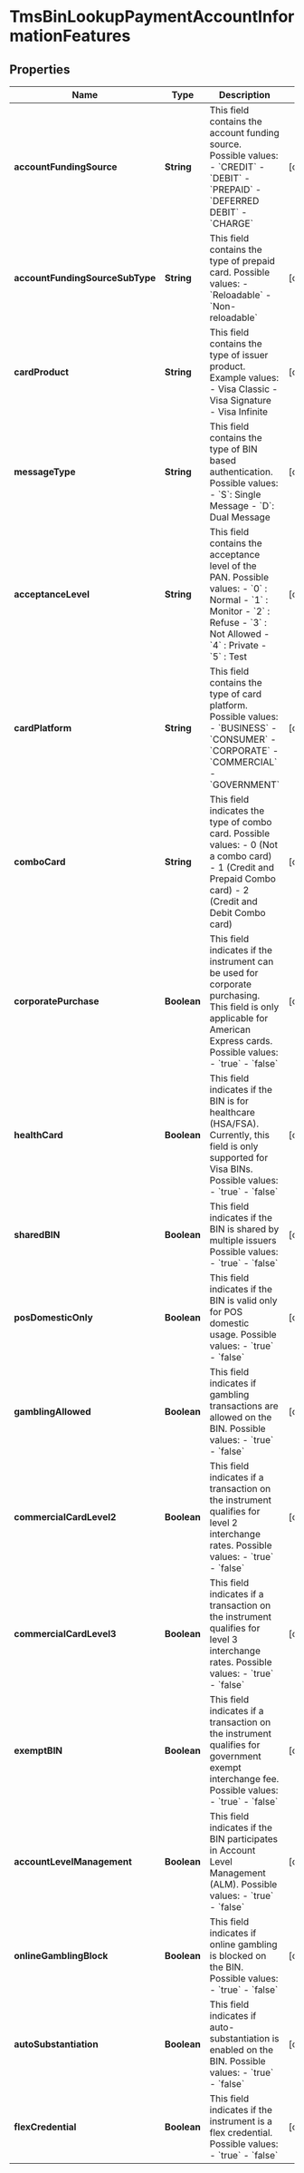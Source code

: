 
# TmsBinLookupPaymentAccountInformationFeatures

## Properties
Name | Type | Description | Notes
------------ | ------------- | ------------- | -------------
**accountFundingSource** | **String** | This field contains the account funding source. Possible values:   - &#x60;CREDIT&#x60;   - &#x60;DEBIT&#x60;   - &#x60;PREPAID&#x60;   - &#x60;DEFERRED DEBIT&#x60;   - &#x60;CHARGE&#x60;  |  [optional]
**accountFundingSourceSubType** | **String** | This field contains the type of prepaid card. Possible values:   - &#x60;Reloadable&#x60;   - &#x60;Non-reloadable&#x60;  |  [optional]
**cardProduct** | **String** | This field contains the type of issuer product. Example values:   - Visa Classic   - Visa Signature   - Visa Infinite  |  [optional]
**messageType** | **String** | This field contains the type of BIN based authentication. Possible values:   - &#x60;S&#x60;: Single Message   - &#x60;D&#x60;: Dual Message  |  [optional]
**acceptanceLevel** | **String** | This field contains the acceptance level of the PAN. Possible values:   - &#x60;0&#x60; : Normal   - &#x60;1&#x60; : Monitor   - &#x60;2&#x60; : Refuse   - &#x60;3&#x60; : Not Allowed   - &#x60;4&#x60; : Private   - &#x60;5&#x60; : Test  |  [optional]
**cardPlatform** | **String** | This field contains the type of card platform. Possible values:   - &#x60;BUSINESS&#x60;   - &#x60;CONSUMER&#x60;   - &#x60;CORPORATE&#x60;   - &#x60;COMMERCIAL&#x60;   - &#x60;GOVERNMENT&#x60;  |  [optional]
**comboCard** | **String** | This field indicates the type of combo card. Possible values:   - 0 (Not a combo card)   - 1 (Credit and Prepaid Combo card)   - 2 (Credit and Debit Combo card)  |  [optional]
**corporatePurchase** | **Boolean** | This field indicates if the instrument can be used for corporate purchasing. This field is only applicable for American Express cards. Possible values:   - &#x60;true&#x60;   - &#x60;false&#x60;  |  [optional]
**healthCard** | **Boolean** | This field indicates if the BIN is for healthcare (HSA/FSA). Currently, this field is only supported for Visa BINs. Possible values:     - &#x60;true&#x60;     - &#x60;false&#x60;  |  [optional]
**sharedBIN** | **Boolean** | This field indicates if the BIN is shared by multiple issuers Possible values:     - &#x60;true&#x60;     - &#x60;false&#x60;  |  [optional]
**posDomesticOnly** | **Boolean** | This field indicates if the BIN is valid only for POS domestic usage. Possible values:     - &#x60;true&#x60;     - &#x60;false&#x60;  |  [optional]
**gamblingAllowed** | **Boolean** | This field indicates if gambling transactions are allowed on the BIN. Possible values:     - &#x60;true&#x60;     - &#x60;false&#x60;  |  [optional]
**commercialCardLevel2** | **Boolean** | This field indicates if a transaction on the instrument qualifies for level 2 interchange rates. Possible values:     - &#x60;true&#x60;     - &#x60;false&#x60;  |  [optional]
**commercialCardLevel3** | **Boolean** | This field indicates if a transaction on the instrument qualifies for level 3 interchange rates. Possible values:     - &#x60;true&#x60;     - &#x60;false&#x60;  |  [optional]
**exemptBIN** | **Boolean** | This field indicates if a transaction on the instrument qualifies for government exempt interchange fee. Possible values:     - &#x60;true&#x60;     - &#x60;false&#x60;  |  [optional]
**accountLevelManagement** | **Boolean** | This field indicates if the BIN participates in Account Level Management (ALM). Possible values:     - &#x60;true&#x60;     - &#x60;false&#x60;  |  [optional]
**onlineGamblingBlock** | **Boolean** | This field indicates if online gambling is blocked on the BIN. Possible values:     - &#x60;true&#x60;     - &#x60;false&#x60;  |  [optional]
**autoSubstantiation** | **Boolean** | This field indicates if auto-substantiation is enabled on the BIN. Possible values:     - &#x60;true&#x60;     - &#x60;false&#x60;  |  [optional]
**flexCredential** | **Boolean** | This field indicates if the instrument is a flex credential. Possible values:     - &#x60;true&#x60;     - &#x60;false&#x60;  |  [optional]



